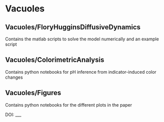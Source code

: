 # Vacuoles

## Vacuoles/FloryHugginsDiffusiveDynamics
Contains the matlab scripts to solve the model numerically and an example script

## Vacuoles/ColorimetricAnalysis
Contains python notebooks for pH inference from indicator-induced color changes

## Vacuoles/Figures
Contains python notebooks for the different plots in the paper

DOI: ___
